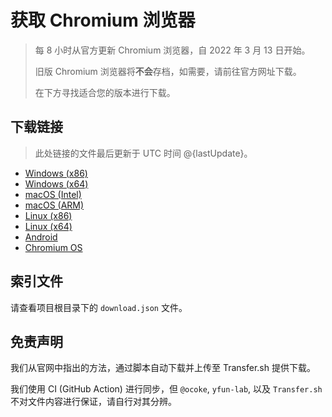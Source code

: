 # 获取 Chromium 浏览器

> 每 8 小时从官方更新 Chromium 浏览器，自 2022 年 3 月 13 日开始。
> 
> 旧版 Chromium 浏览器将**不会**存档，如需要，请前往官方网址下载。
>
> 在下方寻找适合您的版本进行下载。

## 下载链接

> 此处链接的文件最后更新于 UTC 时间 @{lastUpdate}。

- [Windows (x86)](@{trs_win})
- [Windows (x64)](@{trs_win_x64})
- [macOS (Intel)](@{trs_mac})
- [macOS (ARM)](@{trs_mac_arm})
- [Linux (x86)](@{trs_linux})
- [Linux (x64)](@{trs_linux_x64})
- [Android](@{trs_android})
- [Chromium OS](@{trs_chromiumos})

## 索引文件

请查看项目根目录下的 `download.json` 文件。

## 免责声明

我们从官网中指出的方法，通过脚本自动下载并上传至 Transfer.sh 提供下载。

我们使用 CI (GitHub Action) 进行同步，但 `@ocoke`, `yfun-lab`, 以及 `Transfer.sh` 不对文件内容进行保证，请自行对其分辨。
